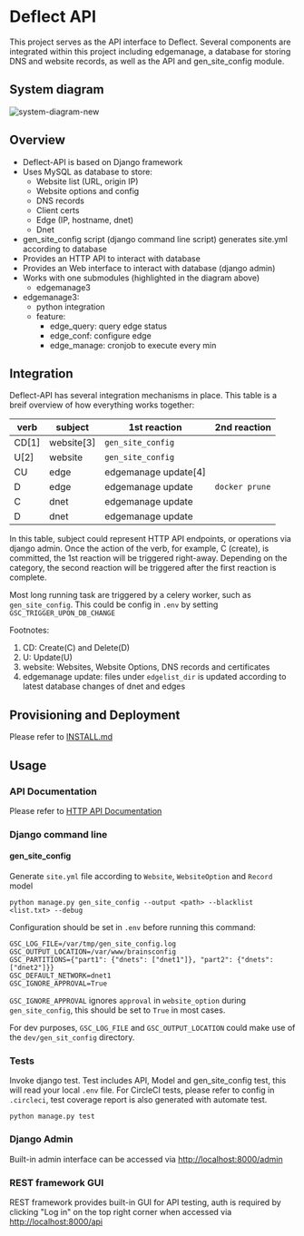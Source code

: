 # Deflect API

This project serves as the API interface to Deflect. Several components are integrated within this project including edgemanage, a database for storing DNS and website records, as well as the API and gen_site_config module.

## System diagram

![system-diagram-new](https://user-images.githubusercontent.com/1984426/164418270-0fddc429-29e5-4e4d-be2f-664f6ead708d.jpg)

## Overview

- Deflect-API is based on Django framework
- Uses MySQL as database to store:
  - Website list (URL, origin IP)
  - Website options and config
  - DNS records
  - Client certs
  - Edge (IP, hostname, dnet)
  - Dnet
- gen_site_config script (django command line script) generates site.yml according to database
- Provides an HTTP API to interact with database
- Provides an Web interface to interact with database (django admin)
- Works with one submodules (highlighted in the diagram above)
  - edgemanage3
- edgemanage3:
  - python integration
  - feature:
    - edge_query: query edge status
    - edge_conf: configure edge
    - edge_manage: cronjob to execute every min


## Integration

Deflect-API has several integration mechanisms in place. This table is a breif overview of how everything works together:

verb    | subject       | 1st reaction         | 2nd reaction
--------| --------------|----------------------|-------------------------
CD[1]   | website[3]    | `gen_site_config`    |
U[2]    | website       | `gen_site_config`    |
CU      | edge          | edgemanage update[4] |
D       | edge          | edgemanage update    | `docker prune`
C       | dnet          | edgemanage update    |
D       | dnet          | edgemanage update    |

In this table, subject could represent HTTP API endpoints, or operations via django admin. Once the action of the verb, for example, C (create), is committed, the 1st reaction will be triggered right-away. Depending on the category, the second reaction will be triggered after the first reaction is complete.

Most long running task are triggered by a celery worker, such as `gen_site_config`. This could be config in `.env` by setting `GSC_TRIGGER_UPON_DB_CHANGE`

Footnotes:

1. CD: Create(C) and Delete(D)
2. U: Update(U)
3. website: Websites, Website Options, DNS records and certificates
4. edgemanage update: files under `edgelist_dir` is updated according to latest database changes of dnet and edges

## Provisioning and Deployment

Please refer to [INSTALL.md](docs/INSTALL.md)

## Usage

### API Documentation

Please refer to [HTTP API Documentation](https://equalitie.github.io/deflect-core/)

### Django command line

#### **gen_site_config**

Generate `site.yml` file according to `Website`, `WebsiteOption` and `Record` model

    python manage.py gen_site_config --output <path> --blacklist <list.txt> --debug

Configuration should be set in `.env` before running this command:

    GSC_LOG_FILE=/var/tmp/gen_site_config.log
    GSC_OUTPUT_LOCATION=/var/www/brainsconfig
    GSC_PARTITIONS={"part1": {"dnets": ["dnet1"]}, "part2": {"dnets": ["dnet2"]}}
    GSC_DEFAULT_NETWORK=dnet1
    GSC_IGNORE_APPROVAL=True

`GSC_IGNORE_APPROVAL` ignores `approval` in `website_option` during `gen_site_config`, this should be set to `True` in most cases.

For dev purposes, `GSC_LOG_FILE` and `GSC_OUTPUT_LOCATION` could make use of the `dev/gen_sit_config` directory.

### Tests

Invoke django test. Test includes API, Model and gen_site_config test, this will read your local `.env` file. For CircleCI tests, please refer to config in `.circleci`, test coverage report is also generated with automate test.

    python manage.py test

### Django Admin

Built-in admin interface can be accessed via [http://localhost:8000/admin](http://localhost:8000/admin)

### REST framework GUI

REST framework provides built-in GUI for API testing, auth is required by clicking "Log in" on the top right corner when accessed via [http://localhost:8000/api](http://localhost:8000/api)
